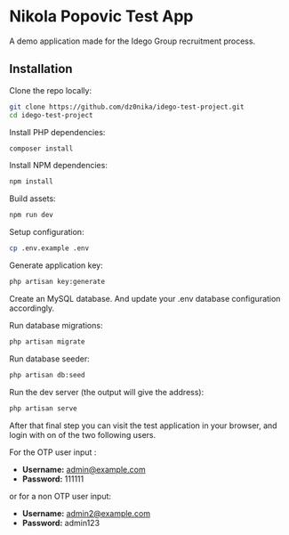 # Nikola Popovic Test App

A demo application made for the Idego Group recruitment process.

## Installation

Clone the repo locally:

```sh
git clone https://github.com/dz0nika/idego-test-project.git
cd idego-test-project
```

Install PHP dependencies:

```sh
composer install
```

Install NPM dependencies:

```sh
npm install
```

Build assets:

```sh
npm run dev
```

Setup configuration:

```sh
cp .env.example .env
```

Generate application key:

```sh
php artisan key:generate
```

Create an MySQL database. And update your .env database configuration accordingly.

Run database migrations:

```sh
php artisan migrate
```

Run database seeder:

```sh
php artisan db:seed
```

Run the dev server (the output will give the address):

```sh
php artisan serve
```

After that final step you can visit the test application in your browser, and login with on of the two following users.

For the OTP user input :
- **Username:** admin@example.com
- **Password:** 111111

or for a non OTP user input:
- **Username:** admin2@example.com
- **Password:** admin123

